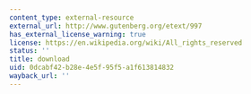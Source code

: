 ```yaml
---
content_type: external-resource
external_url: http://www.gutenberg.org/etext/997
has_external_license_warning: true
license: https://en.wikipedia.org/wiki/All_rights_reserved
status: ''
title: download
uid: 0dcabf42-b28e-4e5f-95f5-a1f613814832
wayback_url: ''
---
```

